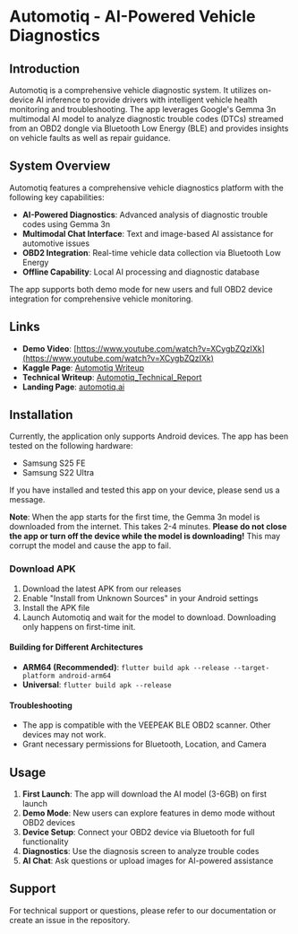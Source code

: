 # Automotiq - AI-Powered Vehicle Diagnostics

## Introduction

Automotiq is a comprehensive vehicle diagnostic system. It utilizes on-device AI inference to provide drivers with intelligent vehicle health monitoring and troubleshooting. The app leverages Google's Gemma 3n multimodal AI model to analyze diagnostic trouble codes (DTCs) streamed from an OBD2 dongle via Bluetooth Low Energy (BLE) and provides insights on vehicle faults as well as repair guidance.

## System Overview

Automotiq features a comprehensive vehicle diagnostics platform with the following key capabilities:

- **AI-Powered Diagnostics**: Advanced analysis of diagnostic trouble codes using Gemma 3n
- **Multimodal Chat Interface**: Text and image-based AI assistance for automotive issues
- **OBD2 Integration**: Real-time vehicle data collection via Bluetooth Low Energy
- **Offline Capability**: Local AI processing and diagnostic database

The app supports both demo mode for new users and full OBD2 device integration for comprehensive vehicle monitoring.

## Links

- **Demo Video**: [https://www.youtube.com/watch?v=XCygbZQzIXk](https://www.youtube.com/watch?v=XCygbZQzIXk)
- **Kaggle Page**: [Automotiq Writeup](https://www.kaggle.com/competitions/google-gemma-3n-hackathon/writeups/automotiq)
- **Technical Writeup**: [Automotiq_Technical_Report](https://docs.google.com/document/d/1NaSmV_ecknKgS9iraA1aurAfaYGH5axJuQmfqBeLvPk/edit?usp=sharing)
- **Landing Page**: [automotiq.ai](https://www.automotiq.ai)

## Installation

Currently, the application only supports Android devices. The app has been tested on the following hardware:

- Samsung S25 FE
- Samsung S22 Ultra

If you have installed and tested this app on your device, please send us a message.

**Note**: When the app starts for the first time, the Gemma 3n model is downloaded from the internet. This takes 2-4 minutes. **Please do not close the app or turn off the device while the model is downloading!** This may corrupt the model and cause the app to fail.

### Download APK

1. Download the latest APK from our releases
2. Enable "Install from Unknown Sources" in your Android settings
3. Install the APK file
4. Launch Automotiq and wait for the model to download. Downloading only happens on first-time init.

#### Building for Different Architectures

- **ARM64 (Recommended)**: `flutter build apk --release --target-platform android-arm64`
- **Universal**: `flutter build apk --release`

#### Troubleshooting

- The app is compatible with the VEEPEAK BLE OBD2 scanner. Other devices may not work.
- Grant necessary permissions for Bluetooth, Location, and Camera

## Usage

1. **First Launch**: The app will download the AI model (3-6GB) on first launch
2. **Demo Mode**: New users can explore features in demo mode without OBD2 devices
3. **Device Setup**: Connect your OBD2 device via Bluetooth for full functionality
4. **Diagnostics**: Use the diagnosis screen to analyze trouble codes
5. **AI Chat**: Ask questions or upload images for AI-powered assistance

## Support

For technical support or questions, please refer to our documentation or create an issue in the repository.
